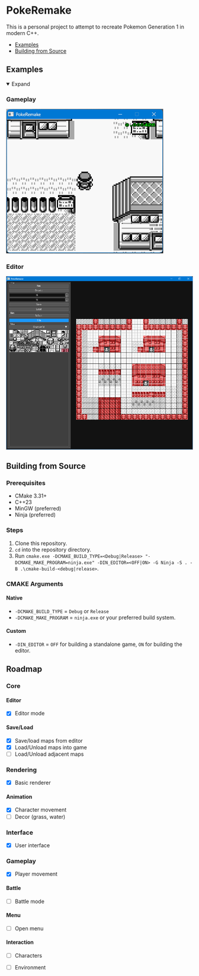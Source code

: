 # PokeRemake

This is a personal project to attempt to recreate Pokemon Generation 1 in modern C++.

- [Examples](#examples)
- [Building from Source](#building-from-source)

## Examples

<details open>
<summary>Expand</summary>

### Gameplay
![](https://github.com/thomascswalker/PokeRemake/blob/1de26cb813598a3aeabb21c641f6eb65a9ce9205/Images/example.gif)

### Editor
![](https://github.com/thomascswalker/PokeRemake/blob/4bf07c20b49066302c21cde95010013bba877e9f/Images/Editor.png)

</details>

## Building from Source

### Prerequisites

- CMake 3.31+
- C++23
- MinGW (preferred)
- Ninja (preferred)

### Steps

1. Clone this repository.
2. `cd` into the repository directory.
3. Run `cmake.exe -DCMAKE_BUILD_TYPE=<Debug|Release> "-DCMAKE_MAKE_PROGRAM=ninja.exe" -DIN_EDITOR=<OFF|ON> -G Ninja -S . -B .\cmake-build-<debug|release>`.

### CMAKE Arguments

#### Native
- `-DCMAKE_BUILD_TYPE` = `Debug` or `Release`
- `-DCMAKE_MAKE_PROGRAM` = `ninja.exe` or your preferred build system.

#### Custom
- `-DIN_EDITOR` = `OFF` for building a standalone game, `ON` for building the editor.

## Roadmap

### Core

#### Editor
- [x] Editor mode

#### Save/Load
- [x] Save/load maps from editor
- [x] Load/Unload maps into game
- [ ] Load/Unload adjacent maps

### Rendering
- [x] Basic renderer

#### Animation
- [x] Character movement
- [ ] Decor (grass, water)

### Interface
- [x] User interface

### Gameplay
- [x] Player movement

#### Battle
- [ ] Battle mode

#### Menu
- [ ] Open menu

#### Interaction
- [ ] Characters
- [ ] Environment


